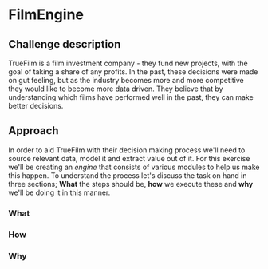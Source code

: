 # FilmEngine
## Challenge description
TrueFilm is a film investment company - they fund new projects, with the goal of taking a share of any profits. In the past, these decisions were made on gut feeling, but as the industry becomes more and more competitive they  would like to become more data driven. They believe that by understanding which films have performed well in the past, they can make better decisions.

## Approach
In order to aid TrueFilm with their decision making process we'll need to source relevant data, model it and extract value out of it. For this exercise we'll be creating an *engine* that consists of various modules to help us make this happen. To understand the process let's discuss the task on hand in three sections; **What** the steps should be, **how** we execute these and **why** we'll be doing it in this manner.

### **What** 

### **How**

### **Why**


